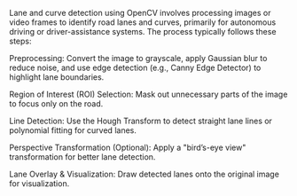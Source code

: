 Lane and curve detection using OpenCV involves processing images or video frames to identify road lanes and curves, primarily for autonomous driving or driver-assistance systems. The process typically follows these steps:

Preprocessing: Convert the image to grayscale, apply Gaussian blur to reduce noise, and use edge detection (e.g., Canny Edge Detector) to highlight lane boundaries.

Region of Interest (ROI) Selection: Mask out unnecessary parts of the image to focus only on the road.

Line Detection: Use the Hough Transform to detect straight lane lines or polynomial fitting for curved lanes.

Perspective Transformation (Optional): Apply a "bird’s-eye view" transformation for better lane detection.

Lane Overlay & Visualization: Draw detected lanes onto the original image for visualization.
